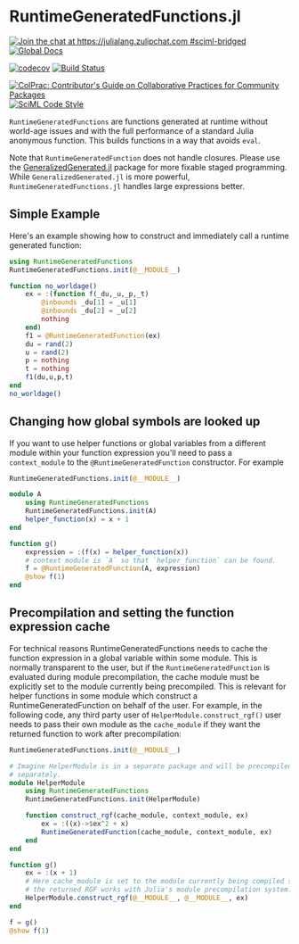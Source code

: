 # RuntimeGeneratedFunctions.jl


[![Join the chat at https://julialang.zulipchat.com #sciml-bridged](https://img.shields.io/static/v1?label=Zulip&message=chat&color=9558b2&labelColor=389826)](https://julialang.zulipchat.com/#narrow/stream/279055-sciml-bridged)
[![Global Docs](https://img.shields.io/badge/docs-SciML-blue.svg)](https://docs.sciml.ai/RuntimeGeneratedFunctions/stable/)

[![codecov](https://codecov.io/gh/SciML/RuntimeGeneratedFunctions.jl/branch/master/graph/badge.svg)](https://codecov.io/gh/SciML/RuntimeGeneratedFunctions.jl)
[![Build Status](https://github.com/SciML/RuntimeGeneratedFunctions.jl/workflows/CI/badge.svg)](https://github.com/SciML/RuntimeGeneratedFunctions.jl/actions?query=workflow%3ACI)

[![ColPrac: Contributor's Guide on Collaborative Practices for Community Packages](https://img.shields.io/badge/ColPrac-Contributor's%20Guide-blueviolet)](https://github.com/SciML/ColPrac)
[![SciML Code Style](https://img.shields.io/static/v1?label=code%20style&message=SciML&color=9558b2&labelColor=389826)](https://github.com/SciML/SciMLStyle)


`RuntimeGeneratedFunctions` are functions generated at runtime without world-age
issues and with the full performance of a standard Julia anonymous function. This
builds functions in a way that avoids `eval`.

Note that `RuntimeGeneratedFunction` does not handle closures. Please use the
[GeneralizedGenerated.jl](https://github.com/JuliaStaging/GeneralizedGenerated.jl)
package for more fixable staged programming. While `GeneralizedGenerated.jl` is
more powerful, `RuntimeGeneratedFunctions.jl` handles large expressions better.

## Simple Example

Here's an example showing how to construct and immediately call a runtime
generated function:

```julia
using RuntimeGeneratedFunctions
RuntimeGeneratedFunctions.init(@__MODULE__)

function no_worldage()
    ex = :(function f(_du,_u,_p,_t)
        @inbounds _du[1] = _u[1]
        @inbounds _du[2] = _u[2]
        nothing
    end)
    f1 = @RuntimeGeneratedFunction(ex)
    du = rand(2)
    u = rand(2)
    p = nothing
    t = nothing
    f1(du,u,p,t)
end
no_worldage()
```

## Changing how global symbols are looked up

If you want to use helper functions or global variables from a different
module within your function expression you'll need to pass a `context_module`
to the `@RuntimeGeneratedFunction` constructor. For example

```julia
RuntimeGeneratedFunctions.init(@__MODULE__)

module A
    using RuntimeGeneratedFunctions
    RuntimeGeneratedFunctions.init(A)
    helper_function(x) = x + 1
end

function g()
    expression = :(f(x) = helper_function(x))
    # context module is `A` so that `helper_function` can be found.
    f = @RuntimeGeneratedFunction(A, expression)
    @show f(1)
end
```

## Precompilation and setting the function expression cache

For technical reasons RuntimeGeneratedFunctions needs to cache the function
expression in a global variable within some module. This is normally
transparent to the user, but if the `RuntimeGeneratedFunction` is evaluated
during module precompilation, the cache module must be explicitly set to the
module currently being precompiled. This is relevant for helper functions in
some module which construct a RuntimeGeneratedFunction on behalf of the user.
For example, in the following code, any third party user of
`HelperModule.construct_rgf()` user needs to pass their own module as the
`cache_module` if they want the returned function to work after precompilation:

```julia
RuntimeGeneratedFunctions.init(@__MODULE__)

# Imagine HelperModule is in a separate package and will be precompiled
# separately.
module HelperModule
    using RuntimeGeneratedFunctions
    RuntimeGeneratedFunctions.init(HelperModule)

    function construct_rgf(cache_module, context_module, ex)
        ex = :((x)->$ex^2 + x)
        RuntimeGeneratedFunction(cache_module, context_module, ex)
    end
end

function g()
    ex = :(x + 1)
    # Here cache_module is set to the module currently being compiled so that
    # the returned RGF works with Julia's module precompilation system.
    HelperModule.construct_rgf(@__MODULE__, @__MODULE__, ex)
end

f = g()
@show f(1)
```

